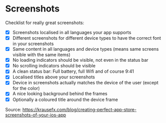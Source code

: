 # Screenshots
Checklist for really great screenshots:
- [x] Screenshots localised in all languages your app supports
- [x] Different screenshots for different device types to have the correct font in your screenshots
- [x] Same content in all languages and device types (means same screens visible with the same items)
- [x] No loading indicators should be visible, not even in the status bar
- [x] No scrolling indicators should be visible
- [x] A clean status bar: Full battery, full Wifi and of course 9:41
- [x] Localised titles above your screenshots
- [x] Device in screenshots actually matches the device of the user (except for the color)
- [x] A nice looking background behind the frames
- [x] Optionally a coloured title around the device frame

Source: https://krausefx.com/blog/creating-perfect-app-store-screenshots-of-your-ios-app
